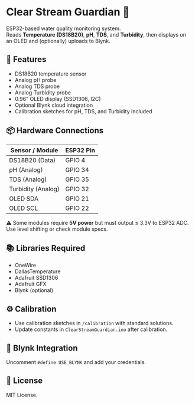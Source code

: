 # Clear Stream Guardian 🌊

ESP32-based water quality monitoring system.  
Reads **Temperature (DS18B20)**, **pH**, **TDS**, and **Turbidity**, then displays on an OLED and (optionally) uploads to Blynk.

## 🚀 Features
- DS18B20 temperature sensor
- Analog pH probe
- Analog TDS probe
- Analog Turbidity probe
- 0.96" OLED display (SSD1306, I2C)
- Optional Blynk cloud integration
- Calibration sketches for pH, TDS, and Turbidity included

## 📦 Hardware Connections

| Sensor / Module  | ESP32 Pin |
|------------------|-----------|
| DS18B20 (Data)   | GPIO 4    |
| pH (Analog)      | GPIO 34   |
| TDS (Analog)     | GPIO 35   |
| Turbidity (Analog)| GPIO 32  |
| OLED SDA         | GPIO 21   |
| OLED SCL         | GPIO 22   |

⚠️ Some modules require **5V power** but must output ≤ 3.3V to ESP32 ADC. Use level shifting or check module specs.

## 📚 Libraries Required
- OneWire
- DallasTemperature
- Adafruit SSD1306
- Adafruit GFX
- Blynk (optional)

## ⚙️ Calibration
- Use calibration sketches in `/calibration` with standard solutions.
- Update constants in `ClearStreamGuardian.ino` after calibration.

## 📡 Blynk Integration
Uncomment `#define USE_BLYNK` and add your credentials.

## 📝 License
MIT License.
